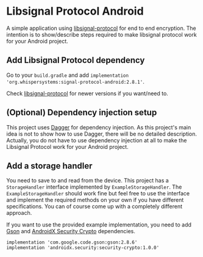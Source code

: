 # Libsignal Protocol Android
A simple application using [libsignal-protocol](https://github.com/signalapp/libsignal-protocol-java)
for end to end encryption. The intention is to show/describe steps required to make libsignal protocol
work for your Android project.

## Add Libsignal Protocol dependency
Go to your `build.gradle` and add `implementation 'org.whispersystems:signal-protocol-android:2.8.1'`.

Check [libsignal-protocol](https://github.com/signalapp/libsignal-protocol-java) for newer versions if you want/need to.

## (Optional) Dependency injection setup
This project uses [Dagger](https://dagger.dev/) for dependency injection. As this project's main idea is not to show how to use Dagger, there will be no detailed description. Actually, you do not have to use dependency injection at all to make the Libsignal Protocol work for your Android project.

## Add a storage handler
You need to save to and read from the device. This project has a `StorageHandler` interface implemented by `ExampleStorageHandler`. The `ExampleStorageHandler` should work fine but feel free to use the interface and implement the required methods on your own if you have different specifications. You can of course come up with a completely different approach.

If you want to use the provided example implementation, you need to add [Gson](https://github.com/google/gson) and [AndroidX Security Crypto](https://developer.android.com/jetpack/androidx/releases/security) dependencies.
```
implementation 'com.google.code.gson:gson:2.8.6'
implementation 'androidx.security:security-crypto:1.0.0'
```
